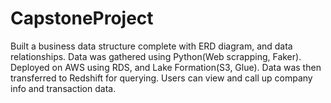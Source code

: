 # CapstoneProject

Built a business data structure complete with ERD diagram, and data relationships. Data was gathered using Python(Web scrapping,  Faker). Deployed on AWS using RDS, and Lake Formation(S3, Glue). Data was then transferred to Redshift for querying. Users can view and call up company info and transaction data.
